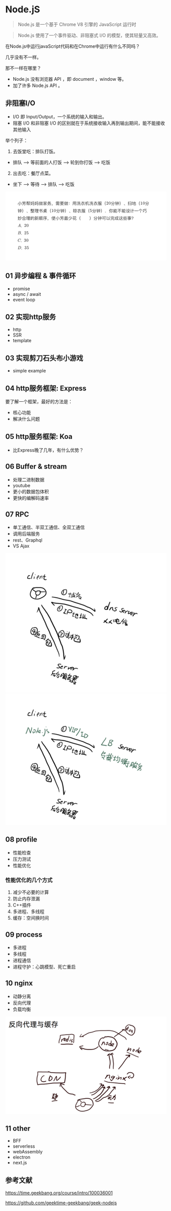# Node.jS
> Node.js 是一个基于 Chrome V8 引擎的 JavaScript 运行时


> Node.js 使用了一个事件驱动、非阻塞式 I/O 的模型，使其轻量又高效。

在Node.js中运行javaScript代码和在Chrome中运行有什么不同吗？

几乎没有不一样。

那不一样在哪里？

- Node.js 没有浏览器 API ，即 document ，window 等。
- 加了许多 Node.js API 。

## 非阻塞I/O

- I/O 即 Input/Output，一个系统的输入和输出。 
- 阻塞 I/O 和非阻塞 I/O 的区别就在于系统接收输入再到输出期间，能不能接收其他输入

举个列子：
1. 去饭堂吃：排队打饭。
- 排队 --> 等前面的人打饭 --> 轮到你打饭 --> 吃饭
2. 出去吃：餐厅点菜。
- 坐下 --> 等待 --> 排队 --> 吃饭

![非阻塞I/O](./img/非阻塞IO.png)

## 01 异步编程 & 事件循环

- promise
- async / await
- event loop

## 02 实现http服务

- http
- SSR
- template
## 03 实现剪刀石头布小游戏

- simple example

## 04 http服务框架: Express

要了解一个框架，最好的方法是：
- 核心功能
- 解决什么问题

## 05 http服务框架: Koa

- 比Express晚了几年，有什么优势？

## 06 Buffer & stream

- 处理二进制数据
- youtube
- 更小的数据包体积
- 更快的编解码速率

## 07 RPC

- 单工通信、半双工通信、全双工通信
- 调用后端服务
- rest、Graphql
- VS Ajax

![Ajax](./img/ajax.png)
![RPC](./img/rpc.png)

## 08 profile

- 性能检查
- 压力测试
- 性能优化

### 性能优化的几个方式
1. 减少不必要的计算
2. 防止内存泄漏
3. C++插件
4. 多进程、多线程
5. 缓存：空间换时间

## 09 process

- 多进程
- 多线程
- 进程通信
- 进程守护：心跳模型、死亡重启

## 10 nginx

- 动静分离
- 反向代理
- 负载均衡
  
![nginx](./img/nginx.png)

## 11 other

- BFF
- serverless
- webAssembly
- electron
- next.js

## 参考文献
https://time.geekbang.org/course/intro/100036001

https://github.com/geektime-geekbang/geek-nodejs
